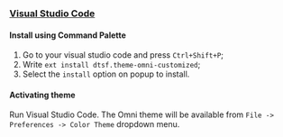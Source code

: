 ### [Visual Studio Code](https://code.visualstudio.com/)

#### Install using Command Palette

1.  Go to your visual studio code and press `Ctrl+Shift+P`;
2.  Write `ext install dtsf.theme-omni-customized`;
4.  Select the `install` option on popup to install.

#### Activating theme

Run Visual Studio Code. The Omni theme will be available from `File -> Preferences -> Color Theme` dropdown menu.
